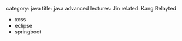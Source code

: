 category: java
title: java advanced
lectures: Jin
related: Kang Relayted

-   xcss
-   eclipse
-   springboot
